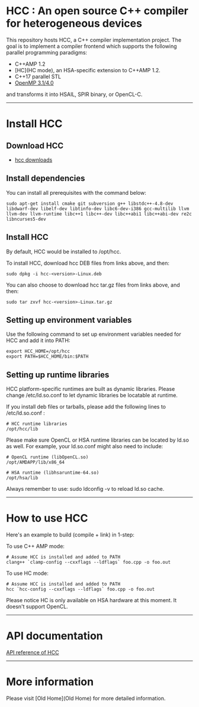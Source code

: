# HCC : An open source C++ compiler for heterogeneous devices #

This repository hosts HCC, a C++ compiler implementation project. The goal is to implement a compiler frontend which supports the following parallel programming paradigms:

* C++AMP 1.2
* [HC](HC mode), an HSA-specific extension to C++AMP 1.2.
* C++17 parallel STL
* [OpenMP 3.1/4.0](OpenMP)

and transforms it into HSAIL, SPIR binary, or OpenCL-C.

****

# Install HCC #

## Download HCC ##

- [hcc downloads](https://bitbucket.org/multicoreware/hcc/downloads)

## Install dependencies ##

You can install all prerequisites with the command below:
```
sudo apt-get install cmake git subversion g++ libstdc++-4.8-dev libdwarf-dev libelf-dev libtinfo-dev libc6-dev-i386 gcc-multilib llvm llvm-dev llvm-runtime libc++1 libc++-dev libc++abi1 libc++abi-dev re2c libncurses5-dev
```

## Install HCC ##

By default, HCC would be installed to /opt/hcc.

To install HCC, download hcc DEB files from links above, and then:
```
sudo dpkg -i hcc-<version>-Linux.deb
```

You can also choose to download hcc tar.gz files from links above, and then:

```
sudo tar zxvf hcc-<version>-Linux.tar.gz
```

## Setting up environment variables ##

Use the following command to set up environment variables needed for HCC and add it into PATH:

```
export HCC_HOME=/opt/hcc
export PATH=$HCC_HOME/bin:$PATH
```

## Setting up runtime libraries ##

HCC platform-specific runtimes are built as dynamic libraries.  Please change /etc/ld.so.conf to let dynamic libraries be locatable at runtime.

If you install deb files or tarballs, please add the following lines to /etc/ld.so.conf :
```
# HCC runtime libraries
/opt/hcc/lib
```

Please make sure OpenCL or HSA runtime libraries can be located by ld.so as well.  For example, your ld.so.conf might also need to include:
```
# OpenCL runtime (libOpenCL.so)
/opt/AMDAPP/lib/x86_64

# HSA runtime (libhsaruntime-64.so)
/opt/hsa/lib
```

Always remember to use: sudo ldconfig -v to reload ld.so cache.

****

# How to use HCC #

Here's an example to build (compile + link) in 1-step:

To use C++ AMP mode:
```
# Assume HCC is installed and added to PATH
clang++ `clamp-config --cxxflags --ldflags` foo.cpp -o foo.out
```

To use HC mode:
```
# Assume HCC is installed and added to PATH
hcc `hcc-config --cxxflags --ldflags` foo.cpp -o foo.out
```
Please notice HC is only available on HSA hardware at this moment. It doesn't support OpenCL.

****

# API documentation #

[API reference of HCC](http://whchung.bitbucket.org)

****

# More information #

Please visit [Old Home](Old Home) for more detailed information.
